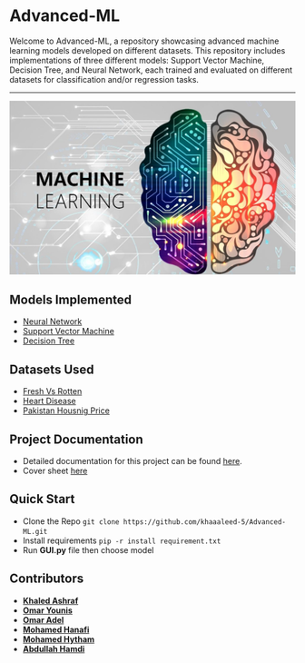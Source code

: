 # Advanced-ML
Welcome to Advanced-ML, a repository showcasing advanced machine learning models developed on different datasets. This repository includes implementations of three different models: Support Vector Machine, Decision Tree, and Neural Network, each trained and evaluated on different datasets for classification and/or regression tasks.

------------------------------------------------------------------------------------------------
![Project Logo](./Machine-Learning.jpg)

## Models Implemented

- [Neural Network](./NN)
- [Support Vector Machine](./SVM)
- [Decision Tree](./Decision%20Tree)


## Datasets Used

- [Fresh Vs Rotten](https://www.kaggle.com/datasets/alihasnainch/fruits-dataset-for-classification) 
- [Heart Disease](https://www.kaggle.com/datasets/mexwell/heart-disease-dataset?select=heart_statlog_cleveland_hungary_final.csv)
- [Pakistan Housnig Price](https://www.kaggle.com/datasets/jillanisofttech/pakistan-house-price-dataset) 

## Project Documentation

- Detailed documentation for this project can be found [here](https://docs.google.com/document/d/1y9hp2C2JwGEn95T29iHW5vC2vGX6dBYJn3wSIW_IYMU/edit).
- Cover sheet [here](https://docs.google.com/document/d/1j9l1wRHrHcR8RnBupwncj6GXHqAsmpsgej_phyX8yUo/edit?usp=sharing)

## Quick Start
- Clone the Repo ```git clone https://github.com/khaaaleed-5/Advanced-ML.git```
- Install requirements ```pip -r install requirement.txt```
- Run **GUI.py** file then choose model 

## Contributors
- [**Khaled Ashraf**](https://github.com/khaaaleed-5)
- [**Omar Younis**](https://github.com/oyounis19)
- [**Omar Adel**](https://github.com/omar55549)
- [**Mohamed Hanafi**](https://github.com/mohamedhanfi)
- [**Mohamed Hytham**](https://github.com/MedoHaytham)
- [**Abdullah Hamdi**](https://github.com/AbdullaAlshayeb)
